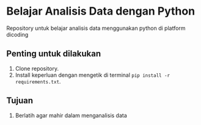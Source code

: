 # Belajar Analisis Data dengan Python

Repository untuk belajar analisis data menggunakan python di platform dicoding

## Penting untuk dilakukan

1. Clone repository.
2. Install keperluan dengan mengetik di terminal `pip install -r requirements.txt`.

## Tujuan

1. Berlatih agar mahir dalam menganalisis data
